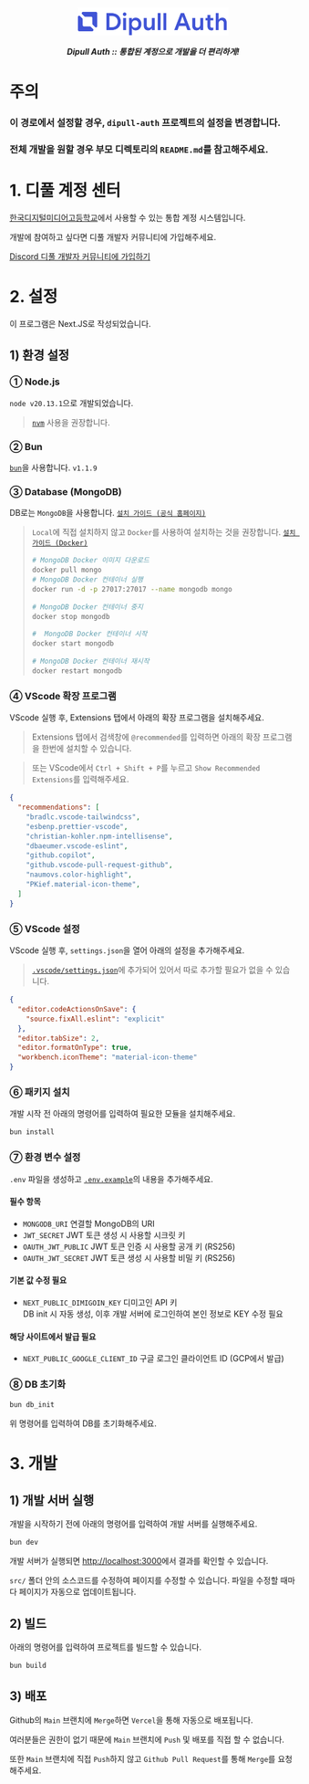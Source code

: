 <p align="center">
  <img src="./public/public/logo_text.svg" height="50px">
  <p align="center"><b><i>Dipull Auth :: 통합된 계정으로 개발을 더 편리하게!</i></b></p>
</p>

# 주의
### 이 경로에서 설정할 경우, `dipull-auth` 프로젝트의 설정을 변경합니다.
### 전체 개발을 원할 경우 부모 디렉토리의 `README.md`를 참고해주세요.

# 1. 디풀 계정 센터

[한국디지털미디어고등학교](https://dimigo.hs.kr/)에서 사용할 수 있는 통합 계정 시스템입니다.

개발에 참여하고 싶다면 디풀 개발자 커뮤니티에 가입해주세요.

[Discord 디풀 개발자 커뮤니티에 가입하기
](https://discord.gg/U7FBXyPKM6)

# 2. 설정

이 프로그램은 Next.JS로 작성되었습니다.

## 1) 환경 설정

### ① Node.js
`node v20.13.1`으로 개발되었습니다.
> [`nvm`](https://github.com/nvm-sh/nvm) 사용을 권장합니다.

### ② Bun
[`bun`](https://bun.sh)을 사용합니다. `v1.1.9`

### ③ Database (MongoDB)

DB로는 `MongoDB`을 사용합니다. [`설치 가이드 (공식 홈페이지)`](https://www.mongodb.com/ko-kr/docs/manual/installation/)

> `Local`에 직접 설치하지 않고 `Docker`를 사용하여 설치하는 것을 권장합니다. [`설치 가이드 (Docker)`](https://hub.docker.com/_/mongo)
> ```bash
> # MongoDB Docker 이미지 다운로드
> docker pull mongo
> # MongoDB Docker 컨테이너 실행
> docker run -d -p 27017:27017 --name mongodb mongo
> ```
> ```bash
> # MongoDB Docker 컨테이너 중지
> docker stop mongodb
> ```
> 
> ```bash
> #  MongoDB Docker 컨테이너 시작
>docker start mongodb
> ```
> 
> ```bash
> # MongoDB Docker 컨테이너 재시작
> docker restart mongodb
> ```

### ④ VScode 확장 프로그램
VScode 실행 후, Extensions 탭에서 아래의 확장 프로그램을 설치해주세요.

> Extensions 탭에서 검색창에 `@recommended`를 입력하면 아래의 확장 프로그램을 한번에 설치할 수 있습니다.

> 또는 VScode에서 `Ctrl + Shift + P`를 누르고 `Show Recommended Extensions`를 입력해주세요.

```json
{
  "recommendations": [
    "bradlc.vscode-tailwindcss",
    "esbenp.prettier-vscode",
    "christian-kohler.npm-intellisense",
    "dbaeumer.vscode-eslint",
    "github.copilot",
    "github.vscode-pull-request-github",
    "naumovs.color-highlight",
    "PKief.material-icon-theme",
  ]
}
```

### ⑤ VScode 설정

VScode 실행 후, `settings.json`을 열어 아래의 설정을 추가해주세요.

> [`.vscode/settings.json`](./.vscode/settings.json)에 추가되어 있어서 따로 추가할 필요가 없을 수 있습니다.

```json
{
  "editor.codeActionsOnSave": {
    "source.fixAll.eslint": "explicit"
  },
  "editor.tabSize": 2,
  "editor.formatOnType": true,
  "workbench.iconTheme": "material-icon-theme"
}

```

### ⑥ 패키지 설치

개발 시작 전 아래의 명령어를 입력하여 필요한 모듈을 설치해주세요.

```bash
bun install
```

### ⑦ 환경 변수 설정

`.env` 파일을 생성하고 [`.env.example`](./.env.example)의 내용을 추가해주세요.

#### 필수 항목
- `MONGODB_URI` 연결할 MongoDB의 URI
- `JWT_SECRET` JWT 토큰 생성 시 사용할 시크릿 키
- `OAUTH_JWT_PUBLIC` JWT 토큰 인증 시 사용할 공개 키 (RS256)
- `OAUTH_JWT_SECRET` JWT 토큰 생성 시 사용할 비밀 키 (RS256)

#### 기본 값 수정 필요
- `NEXT_PUBLIC_DIMIGOIN_KEY` 디미고인 API 키  
DB init 시 자동 생성, 이후 개발 서버에 로그인하여 본인 정보로 KEY 수정 필요

#### 해당 사이트에서 발급 필요
- `NEXT_PUBLIC_GOOGLE_CLIENT_ID` 구글 로그인 클라이언트 ID (GCP에서 발급)


### ⑧ DB 초기화

```bash
bun db_init
```
위 명령어를 입력하여 DB를 초기화해주세요.



# 3. 개발

## 1) 개발 서버 실행

개발을 시작하기 전에 아래의 명령어를 입력하여 개발 서버를 실행해주세요.

```bash
bun dev
```

개발 서버가 실행되면 [http://localhost:3000](http://localhost:3000)에서 결과를 확인할 수 있습니다.

`src/` 폴더 안의 소스코드를 수정하여 페이지를 수정할 수 있습니다. 파일을 수정할 때마다 페이지가 자동으로 업데이트됩니다.

## 2) 빌드

아래의 명령어를 입력하여 프로젝트를 빌드할 수 있습니다.

```bash
bun build
```

## 3) 배포

Github의 `Main` 브랜치에 `Merge`하면 `Vercel`을 통해 자동으로 배포됩니다.

여러분들은 권한이 없기 때문에 `Main` 브랜치에 `Push` 및 배포를 직접 할 수 없습니다.

또한 `Main` 브랜치에 직접 `Push`하지 않고 `Github Pull Request`를 통해 `Merge`를 요청해주세요.

